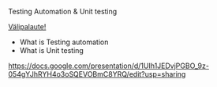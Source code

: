 Testing Automation & Unit testing 

[Välipalaute!](http://contriboard.n4sjamk.org/boards/5624d9dc717e1723000b5302)

* What is Testing automation
* What is Unit testing


https://docs.google.com/presentation/d/1UIh1JEDvjPGBO_9z-054gYJhRYH4o3oSQEVOBmC8YRQ/edit?usp=sharing